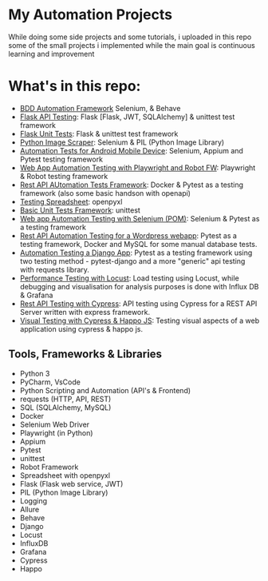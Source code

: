 # My Automation Projects


<p align="center">
<p>While doing some side projects and some tutorials, i uploaded in this repo some of the small projects i implemented while the main goal is continuous learning and improvement</p>


# What's in this repo:

- [BDD Automation Framework](https://github.com/Kazaz-Or/automation-projects/tree/develop/BDD-Automation) Selenium, & Behave
- [Flask API Testing](https://github.com/Kazaz-Or/automation-projects/tree/develop/FlaskAPITesting): Flask [Flask, JWT, SQLAlchemy] & unittest test framework
- [Flask Unit Tests](https://github.com/Kazaz-Or/automation-projects/tree/develop/FlaskUnitTests): Flask & unittest test framework
- [Python Image Scraper](https://github.com/Kazaz-Or/automation-projects/tree/develop/ImageScraper): Selenium & PIL (Python Image Library)
- [Automation Tests for Android Mobile Device](https://github.com/Kazaz-Or/automation-projects/tree/develop/MobileAndroidTesting/MobileAndroidTesting): Selenium, Appium and Pytest testing framework
- [Web App Automation Testing with Playwright and Robot FW](https://github.com/Kazaz-Or/automation-projects/tree/develop/PlaywrightWithRobotFW): Playwright & Robot testing framework
- [Rest API AUtomation Tests Framework](https://github.com/Kazaz-Or/automation-projects/tree/develop/RestAPIAutomationFW): Docker & Pytest as a testing framework (also some basic handson with openapi)
- [Testing Spreadsheet](https://github.com/Kazaz-Or/automation-projects/tree/develop/TestingSpreadsheet): openpyxl
- [Basic Unit Tests Framework](https://github.com/Kazaz-Or/automation-projects/tree/develop/UnitTestFrameWork): unittest
- [Web app Automation Testing with Selenium (POM)](https://github.com/Kazaz-Or/automation-projects/tree/develop/WebAppTestingWithPythonSelenium): Selenium & Pytest as a testing framework
- [Rest API Automation Testing for a Wordpress webapp](https://github.com/Kazaz-Or/automation-projects/tree/develop/eCommerceRestAPITesting): Pytest as a testing framework, Docker and MySQL for some manual database tests.
- [Automation Testing a Django App](https://github.com/Kazaz-Or/automation-projects/tree/develop/DjangoApp-Automation): Pytest as a testing framework using two testing method - pytest-django and a more "generic" api testing with requests library.
- [Performance Testing with Locust](https://github.com/Kazaz-Or/automation-projects/tree/develop/PerformanceTestingWithLocust): Load testing using Locust, while debugging and visualisation for analysis purposes is done with Influx DB & Grafana
- [Rest API Testing with Cypress](https://github.com/Kazaz-Or/automation-projects/tree/develop/APITestingUsingCypress): API testing using Cypress for a REST API Server written with express framework.
- [Visual Testing with Cypress & Happo JS](https://github.com/Kazaz-Or/automation-projects/tree/develop/VisualTestingWithCypress): Testing visual aspects of a web application using cypress & happo js.


## Tools, Frameworks & Libraries

- Python 3
- PyCharm, VsCode
- Python Scripting and Automation (API's & Frontend)
- requests (HTTP, API, REST)
- SQL (SQLAlchemy, MySQL)
- Docker
- Selenium Web Driver
- Playwright (in Python)
- Appium
- Pytest
- unittest
- Robot Framework
- Spreadsheet with openpyxl
- Flask (Flask web service, JWT)
- PIL (Python Image Library)
- Logging
- Allure
- Behave
- Django
- Locust
- InfluxDB
- Grafana
- Cypress
- Happo
